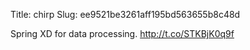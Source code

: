 Title: chirp
Slug: ee9521be3261aff195bd563655b8c48d

Spring XD for data processing. <a href="http://t.co/STKBjK0q9f">http://t.co/STKBjK0q9f</a>
